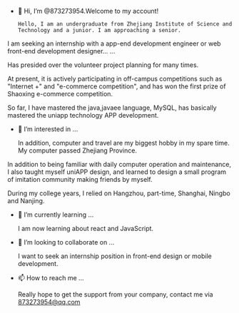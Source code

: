 - 👋 Hi, I’m @873273954.Welcome to my account!

      Hello, I am an undergraduate from Zhejiang Institute of Science and Technology and a junior. I am approaching a senior. 

I am seeking an internship with a app-end development engineer or web front-end development designer... …

Has presided over the volunteer project planning for many times.

At present, it is actively participating in off-campus competitions such as "Internet +" and "e-commerce competition", and has won the first prize of Shaoxing e-commerce competition. 

So far, I have mastered the java,javaee language, MySQL, has basically mastered the uniapp technology APP development.



- 👀 I’m interested in ...

    In addition, computer and travel are my biggest hobby in my spare time. My computer passed Zhejiang Province. 

In addition to being familiar with daily computer operation and maintenance, I also taught myself uniAPP design, and learned to design a small program of imitation community making friends by myself.

During my college years, I relied on Hangzhou, part-time, Shanghai, Ningbo and Nanjing.



- 🌱 I’m currently learning ...

    I am now learning about react and JavaScript.



- 💞️ I’m looking to collaborate on ...

    I want to seek an internship position in front-end design or mobile development.



- 📫 How to reach me ...

    Really hope to get the support from your company, contact me via 873273954@qq.com



<!---
873273954/873273954 is a ✨ special ✨ repository because its `README.md` (this file) appears on your GitHub profile.
You can click the Preview link to take a look at your changes.
--->
